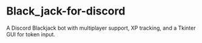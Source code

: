 # Black_jack-for-discord
A Discord Blackjack bot with multiplayer support, XP tracking, and a Tkinter GUI for token input.
